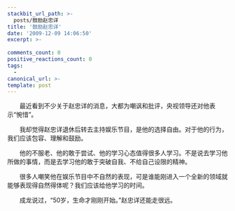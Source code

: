 ```yaml
---
stackbit_url_path: >-
  posts/鼓励赵忠详
title: '鼓励赵忠详'
date: '2009-12-09 14:06:50'
excerpt: >-
  
comments_count: 0
positive_reactions_count: 0
tags: 
  - 
canonical_url: >-
template: post
---
```

<div style="TEXT-INDENT: 2em"><p>最近看到不少关于赵忠详的消息，大都为嘲讽和批评，央视领导还对他表示“惋惜”。</p><p>我却觉得赵忠详退休后转去主持娱乐节目，是他的选择自由。对于他的行为，我们应该包容、理解和鼓励。</p><p>他的不服老、他的敢于尝试、他的学习心态值得很多人学习。不是说去学习他所做的事情，而是去学习他的敢于突破自我、不给自己设限的精神。</p><p>很多人嘲笑他在娱乐节目中不自然的表现，可是谁能刚进入一个全新的领域就能够表现得自然得体呢？我们应该给他学习的时间。</p><p>成龙说过，“50岁，生命才刚刚开始。”赵忠详还能走很远。</p></div>